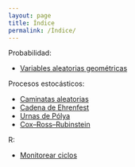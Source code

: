 ```yaml
---
layout: page
title: Índice
permalink: /Índice/
---
```


Probabilidad:
- [Variables aleatorias geométricas](/_posts/2020-07-10-geometricas.md)

Procesos estocásticos:
- [Caminatas aleatorias](/_posts/2020-07-11-caminata-aleatoria.md)
- [Cadena de Ehrenfest](/_posts/2020-07-14-ehrenfest.md)
- [Urnas de Pólya](/_posts/2020-07-15-polya.md)
- [Cox–Ross–Rubinstein](/_posts/2020-07-20-crr.md)

R:
- [Monitorear ciclos](/_posts/2020-07-09-monitorear-ciclos.md)
